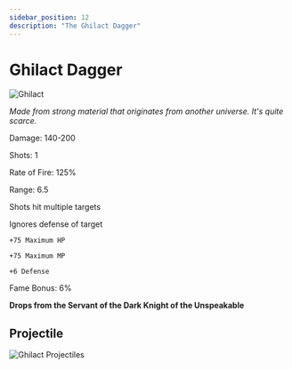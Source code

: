 ```yaml
---
sidebar_position: 12
description: "The Ghilact Dagger"
---
```


# Ghilact Dagger

![Ghilact](https://vwiki.valorserver.com/api/item/picture/ghilact%20dagger)

<i>Made from strong material that originates from another universe. It's quite scarce.</i>

Damage: 140-200

Shots: 1

Rate of Fire: 125%

Range: 6.5

Shots hit multiple targets

Ignores defense of target

    +75 Maximum HP
    
    +75 Maximum MP
    
    +6 Defense
    
Fame Bonus: 6%

**Drops from the Servant of the Dark Knight of the Unspeakable**

## Projectile

![Ghilact Projectiles](https://cdn.discordapp.com/attachments/1160376179996496013/1170828727110865047/ghilact.gif)
